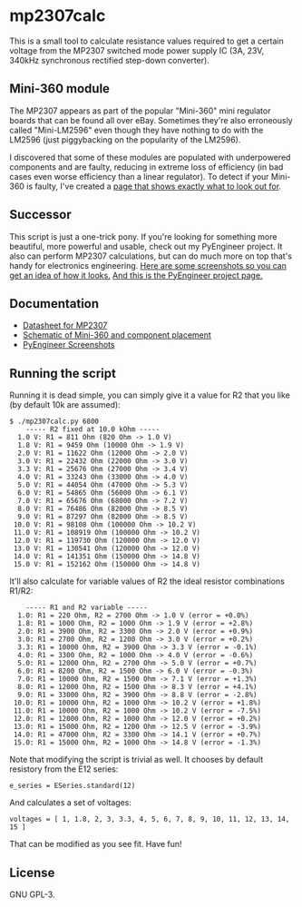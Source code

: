 # mp2307calc
This is a small tool to calculate resistance values required to get a certain
voltage from the MP2307 switched mode power supply IC (3A, 23V, 340kHz
synchronous rectified step-down converter). 

## Mini-360 module
The MP2307 appears as part of the popular "Mini-360" mini regulator boards that
can be found all over eBay. Sometimes they're also erroneously called
"Mini-LM2596" even though they have nothing to do with the LM2596 (just
piggybacking on the popularity of the LM2596).

I discovered that some of these modules are populated with underpowered
components and are faulty, reducing in extreme loss of efficiency (in bad cases
even worse efficiency than a linear regulator). To detect if your Mini-360 is
faulty, I've created a [page that shows exactly what to look out
for](https://johndoe31415.github.io/mp2307calc/).

## Successor
This script is just a one-trick pony. If you're looking for something more
beautiful, more powerful and usable, check out my PyEngineer project. It also
can perform MP2307 calculations, but can do much more on top that's handy for
electronics engineering. [Here are some screenshots so you can get an idea of
how it looks.](https://johndoe31415.github.io/pyengineer/) [And this is the PyEngineer
project page.](https://github.com/johndoe31415/pyengineer/)

## Documentation
  * [Datasheet for MP2307](https://www.monolithicpower.com/pub/media/document/MP2307_r1.9.pdf)
  * [Schematic of Mini-360 and component placement](https://johndoe31415.github.io/mp2307calc/)
  * [PyEngineer Screenshots](https://johndoe31415.github.io/pyengineer/)

## Running the script
Running it is dead simple, you can simply give it a value for R2 that you like
(by default 10k are assumed):

```
$ ./mp2307calc.py 6800
    ----- R2 fixed at 10.0 kOhm -----
  1.0 V: R1 = 811 Ohm (820 Ohm -> 1.0 V)
  1.8 V: R1 = 9459 Ohm (10000 Ohm -> 1.9 V)
  2.0 V: R1 = 11622 Ohm (12000 Ohm -> 2.0 V)
  3.0 V: R1 = 22432 Ohm (22000 Ohm -> 3.0 V)
  3.3 V: R1 = 25676 Ohm (27000 Ohm -> 3.4 V)
  4.0 V: R1 = 33243 Ohm (33000 Ohm -> 4.0 V)
  5.0 V: R1 = 44054 Ohm (47000 Ohm -> 5.3 V)
  6.0 V: R1 = 54865 Ohm (56000 Ohm -> 6.1 V)
  7.0 V: R1 = 65676 Ohm (68000 Ohm -> 7.2 V)
  8.0 V: R1 = 76486 Ohm (82000 Ohm -> 8.5 V)
  9.0 V: R1 = 87297 Ohm (82000 Ohm -> 8.5 V)
 10.0 V: R1 = 98108 Ohm (100000 Ohm -> 10.2 V)
 11.0 V: R1 = 108919 Ohm (100000 Ohm -> 10.2 V)
 12.0 V: R1 = 119730 Ohm (120000 Ohm -> 12.0 V)
 13.0 V: R1 = 130541 Ohm (120000 Ohm -> 12.0 V)
 14.0 V: R1 = 141351 Ohm (150000 Ohm -> 14.8 V)
 15.0 V: R1 = 152162 Ohm (150000 Ohm -> 14.8 V)
```

It'll also calculate for variable values of R2 the ideal resistor combinations
R1/R2:

```
    ----- R1 and R2 variable -----
  1.0: R1 = 220 Ohm, R2 = 2700 Ohm -> 1.0 V (error = +0.0%)
  1.8: R1 = 1000 Ohm, R2 = 1000 Ohm -> 1.9 V (error = +2.8%)
  2.0: R1 = 3900 Ohm, R2 = 3300 Ohm -> 2.0 V (error = +0.9%)
  3.0: R1 = 2700 Ohm, R2 = 1200 Ohm -> 3.0 V (error = +0.2%)
  3.3: R1 = 10000 Ohm, R2 = 3900 Ohm -> 3.3 V (error = -0.1%)
  4.0: R1 = 3300 Ohm, R2 = 1000 Ohm -> 4.0 V (error = -0.6%)
  5.0: R1 = 12000 Ohm, R2 = 2700 Ohm -> 5.0 V (error = +0.7%)
  6.0: R1 = 8200 Ohm, R2 = 1500 Ohm -> 6.0 V (error = -0.3%)
  7.0: R1 = 10000 Ohm, R2 = 1500 Ohm -> 7.1 V (error = +1.3%)
  8.0: R1 = 12000 Ohm, R2 = 1500 Ohm -> 8.3 V (error = +4.1%)
  9.0: R1 = 33000 Ohm, R2 = 3900 Ohm -> 8.8 V (error = -2.8%)
 10.0: R1 = 10000 Ohm, R2 = 1000 Ohm -> 10.2 V (error = +1.8%)
 11.0: R1 = 10000 Ohm, R2 = 1000 Ohm -> 10.2 V (error = -7.5%)
 12.0: R1 = 12000 Ohm, R2 = 1000 Ohm -> 12.0 V (error = +0.2%)
 13.0: R1 = 15000 Ohm, R2 = 1200 Ohm -> 12.5 V (error = -3.9%)
 14.0: R1 = 47000 Ohm, R2 = 3300 Ohm -> 14.1 V (error = +0.7%)
 15.0: R1 = 15000 Ohm, R2 = 1000 Ohm -> 14.8 V (error = -1.3%)
```

Note that modifying the script is trivial as well. It chooses by default resistory from the E12 series:

```
e_series = ESeries.standard(12)
```

And calculates a set of voltages:

```
voltages = [ 1, 1.8, 2, 3, 3.3, 4, 5, 6, 7, 8, 9, 10, 11, 12, 13, 14, 15 ]
```

That can be modified as you see fit. Have fun!

## License
GNU GPL-3.
